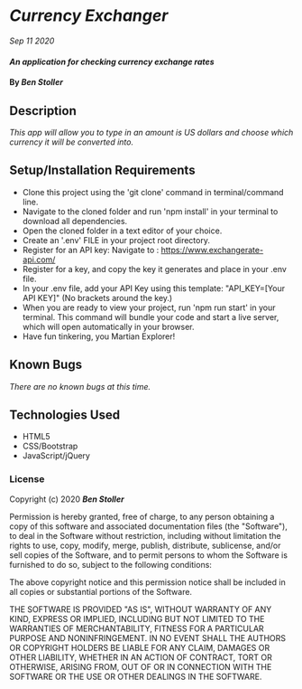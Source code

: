 # _Currency Exchanger_

_Sep 11 2020_

#### _An application for checking currency exchange rates_

#### By _**Ben Stoller**_

## Description

_This app will allow you to type in an amount is US dollars and choose which currency it will be converted into._

## Setup/Installation Requirements

* Clone this project using the 'git clone' command in terminal/command line.
* Navigate to the cloned folder and run 'npm install' in your terminal to download all dependencies.
* Open the cloned folder in a text editor of your choice.
* Create an '.env' FILE in your project root directory.
* Register for an API key: Navigate to : https://www.exchangerate-api.com/
* Register for a key, and copy the key it generates and place in your .env file.
* In your .env file, add your API Key using this template: "API_KEY=[Your API KEY]" (No brackets around the key.)
* When you are ready to view your project, run 'npm run start' in your terminal. This command will bundle your code and start a live server, which will open automatically in your browser.
* Have fun tinkering, you Martian Explorer!

## Known Bugs

_There are no known bugs at this time._

## Technologies Used

* HTML5
* CSS/Bootstrap
* JavaScript/jQuery

### License

Copyright (c) 2020 **_Ben Stoller_**

Permission is hereby granted, free of charge, to any person obtaining a copy of this software and associated documentation files (the "Software"), to deal in the Software without restriction, including without limitation the rights to use, copy, modify, merge, publish, distribute, sublicense, and/or sell copies of the Software, and to permit persons to whom the Software is furnished to do so, subject to the following conditions:

The above copyright notice and this permission notice shall be included in all copies or substantial portions of the Software.

THE SOFTWARE IS PROVIDED "AS IS", WITHOUT WARRANTY OF ANY KIND, EXPRESS OR IMPLIED, INCLUDING BUT NOT LIMITED TO THE WARRANTIES OF MERCHANTABILITY, FITNESS FOR A PARTICULAR PURPOSE AND NONINFRINGEMENT. IN NO EVENT SHALL THE AUTHORS OR COPYRIGHT HOLDERS BE LIABLE FOR ANY CLAIM, DAMAGES OR OTHER LIABILITY, WHETHER IN AN ACTION OF CONTRACT, TORT OR OTHERWISE, ARISING FROM, OUT OF OR IN CONNECTION WITH THE SOFTWARE OR THE USE OR OTHER DEALINGS IN THE SOFTWARE.